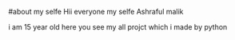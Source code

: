 #about my selfe
Hii everyone my selfe Ashraful malik 


i am 15 year old here you see my all projct which i made by python
